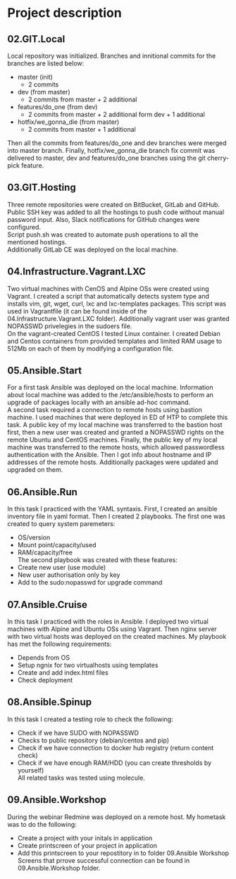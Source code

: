 # Project description  
## 02.GIT.Local  
Local repository was initialized. Branches and innitional commits for the branches are listed below:  
- master (init)
  - 2 commits
- dev (from master)
  - 2 commits from master + 2 additional
- features/do_one (from dev)
  - 2 commits from master + 2 additional  form dev + 1 additional
- hotfix/we_gonna_die (from master)
  - 2 commits from master + 1 additional  

Then all the commits from features/do_one and dev branches were merged into master branch. Finally, hotfix/we_gonna_die branch fix commit was delivered to master, dev and features/do_one branches using the git cherry-pick feature.  

## 03.GIT.Hosting 
Three remote repositories were created on BitBucket, GitLab and GitHub. Public SSH key was added to all the hostings to push code without manual password input. Also, Slack notifications for GitHub changes were configured.  
Script push.sh was created to automate push operations to all the mentioned hostings.  
Additionally GitLab CE was deployed on the local machine.  

## 04.Infrastructure.Vagrant.LXC  
Two virtual machines with CenOS and Alpine OSs were created using Vagrant. I created a script that automatically detects system type and installs vim, git, wget, curl, lxc and lxc-templates packages. This script was used in Vagrantfile (it can be found inside of the 04.Infrastructure.Vagrant.LXC folder). Additionally vagrant user was granted NOPASSWD privelegies in the sudoers file.  
On the vagrant-created CentOS I tested Linux container. I created Debian and Centos containers from provided templates and limited RAM usage to 512Mb on each of them by modifying a configuration file.


## 05.Ansible.Start
For a first task Ansible was deployed on the local machine. Information about local machine was added to the /etc/ansible/hosts to perform an upgrade of packages locally with an ansible ad-hoc command.  
A second task required a connection to remote hosts using bastion machine. I used machines that were deployed in ED of HTP to complete this task. A public key of my local machine was transferred to the bastion host first, then a new user was created and granted a NOPASSWD rights on the remote Ubuntu and CentOS machines. Finally, the  public key of my local machine was transferred to the remote hosts, which allowed passwordless authentication with the Ansible. Then I got info about hostname and IP addresses of the remote hosts. Additionally packages were updated and upgraded on them.


## 06.Ansible.Run  
In this task I practiced with the YAML syntaxis. First, I created an ansible inventory file in yaml format. Then I created 2 playbooks. The first one was created to query system paremeters:  
- OS/version
- Mount point/capacity/used
- RAM/capacity/free  
The second playbook was created with these features:  
- Create new user (use module)
- New user authorisation only by key
- Add to the sudo:nopasswd for upgrade command


## 07.Ansible.Cruise
In this task I practiced with the roles in Ansible. I deployed two virtual machines with Alpine and Ubuntu OSs using Vagrant. Then nginx server with two virtual hosts was deployed on the created machines. My playbook has met the following requirements:

- Depends from OS
- Setup ngnix for two virtualhosts using templates 
- Create and add index.html files
- Check deployment


## 08.Ansible.Spinup
In this task I created a testing role to check the following:

- Check if we have SUDO with NOPASSWD
- Checks to public repository (debian/centos and pip)
- Check if we have connection to docker hub registry (return content check)
- Check if we have enough RAM/HDD (you can create thresholds by yourself)  
All related tasks was tested using molecule.

## 09.Ansible.Workshop  
During the webinar Redmine was deployed on a remote host. My hometask was to do the following:  
- Create a project with your initals in application
- Create printscreen of your project in application
- Add this printscreen to your repostitory in to folder 09.Ansible Workshop  
Screens that prrove successful connection can be found in 09.Ansible.Workshop folder.
